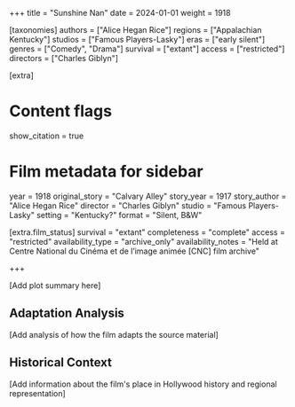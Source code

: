 +++
title = "Sunshine Nan"
date = 2024-01-01
weight = 1918

[taxonomies]
authors = ["Alice Hegan Rice"]
regions = ["Appalachian Kentucky"]
studios = ["Famous Players-Lasky"]
eras = ["early silent"]
genres = ["Comedy", "Drama"]
survival = ["extant"]
access = ["restricted"]
directors = ["Charles Giblyn"]

[extra]
# Content flags
show_citation = true

# Film metadata for sidebar
year = 1918
original_story = "Calvary Alley"
story_year = 1917
story_author = "Alice Hegan Rice"
director = "Charles Giblyn"
studio = "Famous Players-Lasky"
setting = "Kentucky?"
format = "Silent, B&W"

[extra.film_status]
survival = "extant"
completeness = "complete"
access = "restricted" 
availability_type = "archive_only"
availability_notes = "Held at Centre National du Cinéma et de l’image animée [CNC] film archive"

+++

[Add plot summary here]

## Adaptation Analysis

[Add analysis of how the film adapts the source material]

## Historical Context

[Add information about the film's place in Hollywood history and regional representation]
